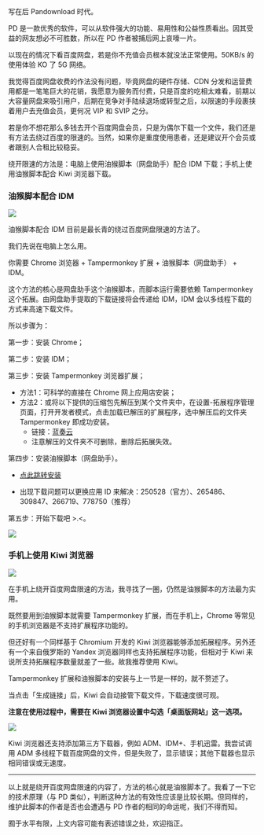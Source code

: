 写在后 Pandownload 时代。

PD 是一款优秀的软件，可以从软件强大的功能、易用性和公益性质看出。因其受益的网友想必不可胜数，所以在 PD 作者被捕后网上哀嚎一片。

以现在的情况下看百度网盘，若是你不充值会员根本就没法正常使用。50KB/s 的使用体验 KO 了 5G 网络。

我觉得百度网盘收费的作法没有问题，毕竟网盘的硬件存储、CDN 分发和运营费用都是一笔笔巨大的花销，我愿意为服务而付费，只是百度的吃相太难看，前期以大容量网盘来吸引用户，后期在竞争对手陆续退场或转型之后，以限速的手段裹挟着用户去充值会员，更何况 VIP 和 SVIP 之分。

若是你不想花那么多钱去开个百度网盘会员，只是为偶尔下载一个文件，我们还是有方法去绕过百度的限速的。当然，如果你是重度使用患者，还是建议开个会员或者跟别人合租比较稳妥。

绕开限速的方法是：电脑上使用油猴脚本（网盘助手）配合 IDM 下载；手机上使用油猴脚本配合 Kiwi 浏览器下载。

### 油猴脚本配合 IDM

![](https://cdn.jsdelivr.net/gh/joeyliu6/Blogger@master/static_files/iljw/img/large/Tampermonkey.png)

油猴脚本配合 IDM 目前是最长青的绕过百度网盘限速的方法了。

我们先说在电脑上怎么用。

你需要 Chrome 浏览器 + Tampermonkey 扩展 + 油猴脚本（网盘助手） + IDM。

这个方法的核心是网盘助手这个油猴脚本，而脚本运行需要依赖 Tampermonkey 这个拓展。由网盘助手提取的下载链接将会传递给 IDM，IDM 会以多线程下载的方式来高速下载文件。

所以步骤为：

第一步：安装 Chrome；

第二步：安装 IDM；

第三步：安装 Tampermonkey 浏览器扩展；

- 方法1：可科学的直接在 Chrome 网上应用店安装；
- 方法2：或将以下提供的压缩包先解压到某个文件夹中，在设置-拓展程序管理页面，打开开发者模式，点击加载已解压的扩展程序，选中解压后的文件夹 Tampermonkey 即成功安装。
  - 链接：[蓝奏云](https://lanzous.com/icrzoeh)
  - 注意解压的文件夹不可删除，删除后拓展失效。

第四步：安装油猴脚本（网盘助手）。

- [点此跳转安装](https://greasyfork.org/zh-CN/scripts/378301-网盘助手)

- 出现下载问题可以更换应用 ID 来解决：250528（官方）、265486、309847、266719、778750（推荐）

第五步：开始下载吧 >.<。

![](https://cdn.jsdelivr.net/gh/joeyliu6/Blogger@master/static_files/iljw/img/large/baiduwangpan-js-idm-windows.gif)

### 手机上使用 Kiwi 浏览器

![](https://cdn.jsdelivr.net/gh/joeyliu6/Blogger@master/static_files/iljw/img/large/Kiwi-Browser.png)

在手机上绕开百度网盘限速的方法，我寻找了一圈，仍然是油猴脚本的方法最为实用。

既然要用到油猴脚本就需要 Tampermonkey 扩展，而在手机上，Chrome 等常见的手机浏览器是不支持扩展程序功能的。

但还好有一个同样基于 Chromium 开发的 Kiwi 浏览器能够添加拓展程序。另外还有一个来自俄罗斯的 Yandex 浏览器同样也支持拓展程序功能，但相对于 Kiwi 来说所支持拓展程序数量就差了一些。故我推荐使用 Kiwi。

Tampermonkey 扩展和油猴脚本的安装与上一节是一样的，就不赘述了。

当点击「生成链接」后，Kiwi 会自动接管下载文件，下载速度很可观。

**注意在使用过程中，需要在 Kiwi 浏览器设置中勾选「桌面版网站」这一选项。**

![](https://cdn.jsdelivr.net/gh/joeyliu6/Blogger@master/static_files/iljw/img/large/baiduwangpan-kiwi-android.gif)

Kiwi 浏览器还支持添加第三方下载器，例如 ADM、IDM+、手机迅雷。我尝试调用 ADM 多线程下载百度网盘的文件，但是失败了，显示错误；其他下载器也显示相同错误或无速度。

--------
以上就是绕开百度网盘限速的内容了，方法的核心就是油猴脚本了。我看了一下它的技术原理（与 PD 类似），判断这种方法的有效性应该是比较长期。但同样的，维护此脚本的作者是否也会遭遇与 PD 作者的相同的命运呢，我们不得而知。

囿于水平有限，上文内容可能有表述错误之处，欢迎指正。
<!--stackedit_data:
eyJwcm9wZXJ0aWVzIjoidGFnczog55m+5bqm572R55uYXG5kYX
RlOiAnMjAyMC0wNS0yMSdcbiIsImhpc3RvcnkiOlstODMxODQ5
OTgxXX0=
-->